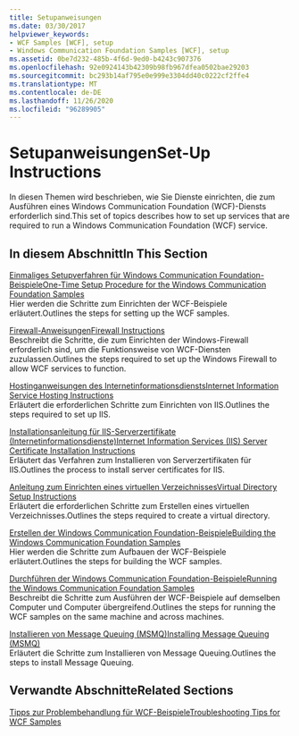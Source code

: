 ```yaml
---
title: Setupanweisungen
ms.date: 03/30/2017
helpviewer_keywords:
- WCF Samples [WCF], setup
- Windows Communication Foundation Samples [WCF], setup
ms.assetid: 0be7d232-485b-4f6d-9ed0-b4243c907376
ms.openlocfilehash: 92e0924143b42309b98fb967dfea0502bae29203
ms.sourcegitcommit: bc293b14af795e0e999e3304dd40c0222cf2ffe4
ms.translationtype: MT
ms.contentlocale: de-DE
ms.lasthandoff: 11/26/2020
ms.locfileid: "96289905"
---
```

# <a name="set-up-instructions"></a><span data-ttu-id="8a8d3-102">Setupanweisungen</span><span class="sxs-lookup"><span data-stu-id="8a8d3-102">Set-Up Instructions</span></span>

<span data-ttu-id="8a8d3-103">In diesen Themen wird beschrieben, wie Sie Dienste einrichten, die zum Ausführen eines Windows Communication Foundation (WCF)-Diensts erforderlich sind.</span><span class="sxs-lookup"><span data-stu-id="8a8d3-103">This set of topics describes how to set up services that are required to run a Windows Communication Foundation (WCF) service.</span></span>  
  
## <a name="in-this-section"></a><span data-ttu-id="8a8d3-104">In diesem Abschnitt</span><span class="sxs-lookup"><span data-stu-id="8a8d3-104">In This Section</span></span>  

 [<span data-ttu-id="8a8d3-105">Einmaliges Setupverfahren für Windows Communication Foundation-Beispiele</span><span class="sxs-lookup"><span data-stu-id="8a8d3-105">One-Time Setup Procedure for the Windows Communication Foundation Samples</span></span>](one-time-setup-procedure-for-the-wcf-samples.md)  
 <span data-ttu-id="8a8d3-106">Hier werden die Schritte zum Einrichten der WCF-Beispiele erläutert.</span><span class="sxs-lookup"><span data-stu-id="8a8d3-106">Outlines the steps for setting up the WCF samples.</span></span>  
  
 [<span data-ttu-id="8a8d3-107">Firewall-Anweisungen</span><span class="sxs-lookup"><span data-stu-id="8a8d3-107">Firewall Instructions</span></span>](firewall-instructions.md)  
 <span data-ttu-id="8a8d3-108">Beschreibt die Schritte, die zum Einrichten der Windows-Firewall erforderlich sind, um die Funktionsweise von WCF-Diensten zuzulassen.</span><span class="sxs-lookup"><span data-stu-id="8a8d3-108">Outlines the steps required to set up the Windows Firewall to allow WCF services to function.</span></span>  
  
 [<span data-ttu-id="8a8d3-109">Hostinganweisungen des Internetinformationsdiensts</span><span class="sxs-lookup"><span data-stu-id="8a8d3-109">Internet Information Service Hosting Instructions</span></span>](internet-information-service-hosting-instructions.md)  
 <span data-ttu-id="8a8d3-110">Erläutert die erforderlichen Schritte zum Einrichten von IIS.</span><span class="sxs-lookup"><span data-stu-id="8a8d3-110">Outlines the steps required to set up IIS.</span></span>  
  
 [<span data-ttu-id="8a8d3-111">Installationsanleitung für IIS-Serverzertifikate (Internetinformationsdienste)</span><span class="sxs-lookup"><span data-stu-id="8a8d3-111">Internet Information Services (IIS) Server Certificate Installation Instructions</span></span>](iis-server-certificate-installation-instructions.md)  
 <span data-ttu-id="8a8d3-112">Erläutert das Verfahren zum Installieren von Serverzertifikaten für IIS.</span><span class="sxs-lookup"><span data-stu-id="8a8d3-112">Outlines the process to install server certificates for IIS.</span></span>  
  
 [<span data-ttu-id="8a8d3-113">Anleitung zum Einrichten eines virtuellen Verzeichnisses</span><span class="sxs-lookup"><span data-stu-id="8a8d3-113">Virtual Directory Setup Instructions</span></span>](virtual-directory-setup-instructions.md)  
 <span data-ttu-id="8a8d3-114">Erläutert die erforderlichen Schritte zum Erstellen eines virtuellen Verzeichnisses.</span><span class="sxs-lookup"><span data-stu-id="8a8d3-114">Outlines the steps required to create a virtual directory.</span></span>  
  
 [<span data-ttu-id="8a8d3-115">Erstellen der Windows Communication Foundation-Beispiele</span><span class="sxs-lookup"><span data-stu-id="8a8d3-115">Building the Windows Communication Foundation Samples</span></span>](building-the-samples.md)  
 <span data-ttu-id="8a8d3-116">Hier werden die Schritte zum Aufbauen der WCF-Beispiele erläutert.</span><span class="sxs-lookup"><span data-stu-id="8a8d3-116">Outlines the steps for building the WCF samples.</span></span>  
  
 [<span data-ttu-id="8a8d3-117">Durchführen der Windows Communication Foundation-Beispiele</span><span class="sxs-lookup"><span data-stu-id="8a8d3-117">Running the Windows Communication Foundation Samples</span></span>](running-the-samples.md)  
 <span data-ttu-id="8a8d3-118">Beschreibt die Schritte zum Ausführen der WCF-Beispiele auf demselben Computer und Computer übergreifend.</span><span class="sxs-lookup"><span data-stu-id="8a8d3-118">Outlines the steps for running the WCF samples on the same machine and across machines.</span></span>  
  
 [<span data-ttu-id="8a8d3-119">Installieren von Message Queuing (MSMQ)</span><span class="sxs-lookup"><span data-stu-id="8a8d3-119">Installing Message Queuing (MSMQ)</span></span>](installing-message-queuing-msmq.md)  
 <span data-ttu-id="8a8d3-120">Erläutert die Schritte zum Installieren von Message Queuing.</span><span class="sxs-lookup"><span data-stu-id="8a8d3-120">Outlines the steps to install Message Queuing.</span></span>  
  
## <a name="related-sections"></a><span data-ttu-id="8a8d3-121">Verwandte Abschnitte</span><span class="sxs-lookup"><span data-stu-id="8a8d3-121">Related Sections</span></span>  

 <span data-ttu-id="8a8d3-122">[Tipps zur Problembehandlung für WCF-Beispiele](/previous-versions/dotnet/netframework-3.5/ms751511(v=vs.90))</span><span class="sxs-lookup"><span data-stu-id="8a8d3-122">[Troubleshooting Tips for WCF Samples](/previous-versions/dotnet/netframework-3.5/ms751511(v=vs.90))</span></span>

